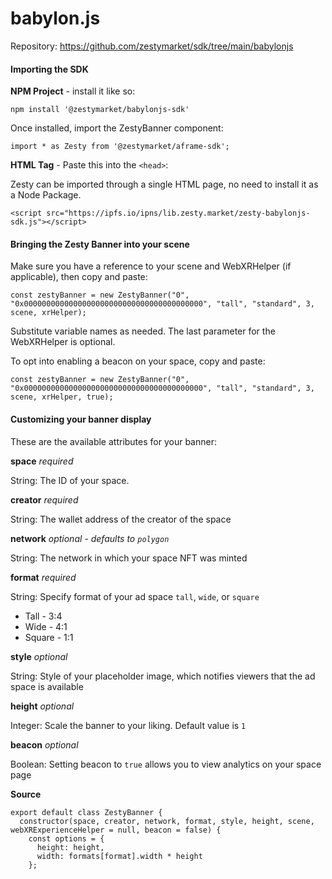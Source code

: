 # babylon.js

Repository: https://github.com/zestymarket/sdk/tree/main/babylonjs

#### Importing the SDK

**NPM Project** - install it like so:

```
npm install '@zestymarket/babylonjs-sdk'
```

Once installed, import the ZestyBanner component:

```
import * as Zesty from '@zestymarket/aframe-sdk';
```


**HTML Tag** - Paste this into the `<head>`:

Zesty can be imported through a single HTML page, no need to install it as a Node Package.

```
<script src="https://ipfs.io/ipns/lib.zesty.market/zesty-babylonjs-sdk.js"></script>
```

#### Bringing the Zesty Banner into your scene

Make sure you have a reference to your scene and WebXRHelper (if applicable), then copy and paste:

```
const zestyBanner = new ZestyBanner("0", "0x0000000000000000000000000000000000000000", "tall", "standard", 3, scene, xrHelper);
```

Substitute variable names as needed. The last parameter for the WebXRHelper is optional.

To opt into enabling a beacon on your space, copy and paste:

```
const zestyBanner = new ZestyBanner("0", "0x0000000000000000000000000000000000000000", "tall", "standard", 3, scene, xrHelper, true);
```


#### Customizing your banner display

These are the available attributes for your banner:

**space**
*required*

String: The ID of your space.

**creator**
*required*

String: The wallet address of the creator of the space

**network**
*optional - defaults to `polygon`*

String: The network in which your space NFT was minted

**format**
*required*

String: Specify format of your ad space `tall`, `wide`, or `square`

- Tall - 3:4
- Wide - 4:1
- Square - 1:1

**style**
*optional*

String: Style of your placeholder image, which notifies viewers that the ad space is available

**height**
*optional*

Integer: Scale the banner to your liking. Default value is `1`

**beacon**
*optional*

Boolean: Setting beacon to `true` allows you to view analytics on your space page

**Source**

```
export default class ZestyBanner {
  constructor(space, creator, network, format, style, height, scene, webXRExperienceHelper = null, beacon = false) {
    const options = {
      height: height,
      width: formats[format].width * height
    };
```